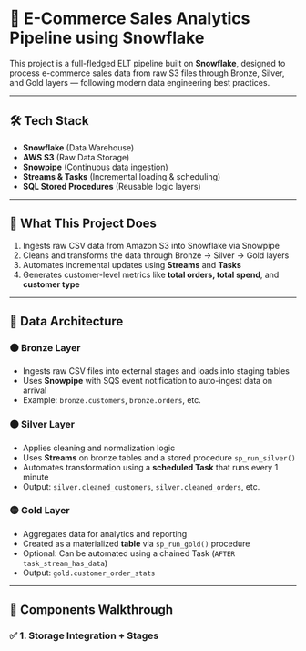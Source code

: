 # 🧊 E-Commerce Sales Analytics Pipeline using Snowflake

This project is a full-fledged ELT pipeline built on **Snowflake**, designed to process e-commerce sales data from raw S3 files through Bronze, Silver, and Gold layers — following modern data engineering best practices.

---

## 🛠️ Tech Stack

- **Snowflake** (Data Warehouse)
- **AWS S3** (Raw Data Storage)
- **Snowpipe** (Continuous data ingestion)
- **Streams & Tasks** (Incremental loading & scheduling)
- **SQL Stored Procedures** (Reusable logic layers)

---

## 🧪 What This Project Does

1. Ingests raw CSV data from Amazon S3 into Snowflake via Snowpipe
2. Cleans and transforms the data through Bronze → Silver → Gold layers
3. Automates incremental updates using **Streams** and **Tasks**
4. Generates customer-level metrics like **total orders, total spend**, and **customer type**

---

## 📂 Data Architecture

### 🟤 Bronze Layer
- Ingests raw CSV files into external stages and loads into staging tables
- Uses **Snowpipe** with SQS event notification to auto-ingest data on arrival
- Example: `bronze.customers`, `bronze.orders`, etc.

### 🟠 Silver Layer
- Applies cleaning and normalization logic
- Uses **Streams** on bronze tables and a stored procedure `sp_run_silver()`
- Automates transformation using a **scheduled Task** that runs every 1 minute
- Output: `silver.cleaned_customers`, `silver.cleaned_orders`, etc.

### 🟡 Gold Layer
- Aggregates data for analytics and reporting
- Created as a materialized **table** via `sp_run_gold()` procedure
- Optional: Can be automated using a chained Task (`AFTER task_stream_has_data`)
- Output: `gold.customer_order_stats`

---

## 🧰 Components Walkthrough

### ✅ 1. Storage Integration + Stages
